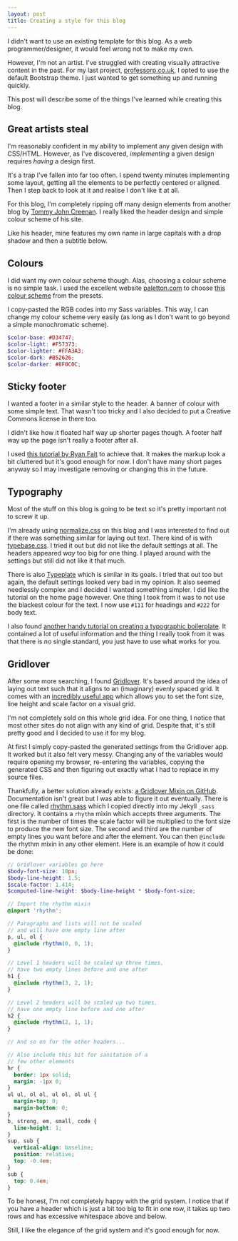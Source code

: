 ```yaml
---
layout: post
title: Creating a style for this blog
---
```


I didn't want to use an existing template for this blog. As a web programmer/designer, it would feel wrong not to make my own. 

However, I'm not an artist. I've struggled with creating visually attractive content in the past. For my last project, [professorp.co.uk](http://professorp.co.uk/), I opted to use the default Bootstrap theme. I just wanted to get something up and running quickly.

This post will describe some of the things I've learned while creating this blog. 


## Great artists steal

I'm reasonably confident in my ability to implement any given design with CSS/HTML. However, as I've discovered, *implementing* a given design requires *having* a design first.

It's a trap I've fallen into far too often. I spend twenty minutes implementing some layout, getting all the elements to be perfectly centered or aligned. Then I step back to look at it and realise I don't like it at all. 

For this blog, I'm completely ripping off many design elements from another blog by [Tommy John Creenan](http://tommyjohncreenan.com/). I really liked the header design and simple colour scheme of his site. 

Like his header, mine features my own name in large capitals with a drop shadow and then a subtitle below. 

## Colours

I did want my own colour scheme though. Alas, choosing a colour scheme is no simple task. I used the excellent website [paletton.com](http://www.paletton.com/) to choose [this colour scheme](http://www.paletton.com/#uid=1000u0kleqtbzEKgVuIpcmGtdhZ) from the presets. 

I copy-pasted the RGB codes into my Sass variables. This way, I can change my colour scheme very easily (as long as I don't want to go beyond a simple monochromatic scheme).

```scss
$color-base: #D34747;
$color-light: #F57373;
$color-lighter: #FFA3A3;
$color-dark: #B52626;
$color-darker: #8F0C0C;
```

## Sticky footer

I wanted a footer in a similar style to the header. A banner of colour with some simple text. That wasn't too tricky and I also decided to put a Creative Commons license in there too. 

I didn't like how it floated half way up shorter pages though. A footer half way up the page isn't really a footer after all. 

I used [this tutorial by Ryan Fait](http://ryanfait.com/html5-sticky-footer/) to achieve that. It makes the markup look a bit cluttered but it's good enough for now. I don't have many short pages anyway so I may investigate removing or changing this in the future. 

## Typography

Most of the stuff on this blog is going to be text so it's pretty important not to screw it up. 

I'm already using [normalize.css](http://necolas.github.io/normalize.css/) on this blog and I was interested to find out if there was something similar for laying out text. There kind of is with [typebase.css](http://devinhunt.github.io/typebase.css/). I tried it out but did not like the default settings at all. The headers appeared *way* too big for one thing. I played around with the settings but still did not like it that much. 

There is also [Typeplate](http://typeplate.com/) which is similar in its goals. I tried that out too but again, the default settings looked very bad in my opinion. It also seemed needlessly complex and I decided I wanted something simpler. I did like the tutorial on the home page however. One thing I took from it was to not use the blackest colour for the text. I now use `#111` for headings and `#222` for body text. 

I also found [another handy tutorial on creating a typographic boilerplate](http://webdesign.tutsplus.com/articles/a-web-designers-typographic-boilerplate--webdesign-15234). It contained a lot of useful information and the thing I really took from it was that there is no single standard, you just have to use what works for you. 

## Gridlover

After some more searching, I found [Gridlover](http://www.gridlover.net/). It's based around the idea of laying out text such that it aligns to an (imaginary) evenly spaced grid. It comes with an [incredibly useful app](http://www.gridlover.net/app/) which allows you to set the font size, line height and scale factor on a visual grid.

I'm not completely sold on this whole grid idea. For one thing, I notice that most other sites do not align with any kind of grid. Despite that, it's still pretty good and I decided to use it for my blog. 

At first I simply copy-pasted the generated settings from the Gridlover app. It worked but it also felt very messy. Changing any of the variables would require opening my browser, re-entering the variables, copying the generated CSS and then figuring out exactly what I had to replace in my source files. 

Thankfully, a better solution already exists: [a Gridlover Mixin on GitHub](https://github.com/sevenupcan/gridlover-mixin). Documentation isn't great but I was able to figure it out eventually. There is one file called [rhythm.sass](https://github.com/sevenupcan/gridlover-mixin/blob/master/sass/rhythm.sass) which I copied directly into my Jekyll `_sass` directory. It contains a `rhythm` mixin which accepts three arguments. The first is the number of times the scale factor will be multiplied to the font size to produce the new font size. The second and third are the number of empty lines you want before and after the element. You can then `@include` the rhythm mixin in any other element. Here is an example of how it could be done:

```scss
// Gridlover variables go here
$body-font-size: 18px;
$body-line-height: 1.5;
$scale-factor: 1.414;
$computed-line-height: $body-line-height * $body-font-size;

// Import the rhythm mixin
@import 'rhythm';

// Paragraphs and lists will not be scaled 
// and will have one empty line after
p, ul, ol {
  @include rhythm(0, 0, 1);
}

// Level 1 headers will be scaled up three times,
// have two empty lines before and one after
h1 {
  @include rhythm(3, 2, 1);
}

// Level 2 headers will be scaled up two times, 
// have one empty line before and one after
h2 {
  @include rhythm(2, 1, 1);
}

// And so on for the other headers...

// Also include this bit for sanitation of a 
// few other elements
hr {
  border: 1px solid;
  margin: -1px 0;
}
ul ul, ol ol, ul ol, ol ul {
  margin-top: 0;
  margin-bottom: 0;
}
b, strong, em, small, code {
  line-height: 1;
}
sup, sub {
  vertical-align: baseline;
  position: relative;
  top: -0.4em;
}
sub {
  top: 0.4em;
}
```

To be honest, I'm not completely happy with the grid system. I notice that if you have a header which is just a bit too big to fit in one row, it takes up two rows and has excessive whitespace above and below. 

Still, I like the elegance of the grid system and it's good enough for now. 

